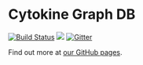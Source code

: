 # Cytokine Graph DB

[![Build Status](https://travis-ci.org/BackofenLab/cytokine-graph-db.svg?branch=master)](https://travis-ci.org/BackofenLab/cytokine-graph-db) [![](https://img.shields.io/badge/docs-Read%20me!-blue.svg)](https://backofenlab.github.io/cytokine-graph-db/documentation) [![Gitter](https://badges.gitter.im/BackofenLab/cytokine-graph-db.svg)](https://gitter.im/BackofenLab/cytokine-graph-db?utm_source=badge&utm_medium=badge&utm_campaign=pr-badge&utm_content=badge)

Find out more at [our GitHub pages](https://backofenlab.github.io/cytokine-graph-db/).
